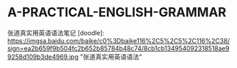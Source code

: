 # A-PRACTICAL-ENGLISH-GRAMMAR
张道真实用英语语法笔记
[doodle]:
https://imgsa.baidu.com/baike/c0%3Dbaike116%2C5%2C5%2C116%2C38/sign=ea2b659f9b504fc2b652b85784b48c74/8cb1cb134954092318518ae99258d109b3de4969.jpg "张道真实用英语语法"
